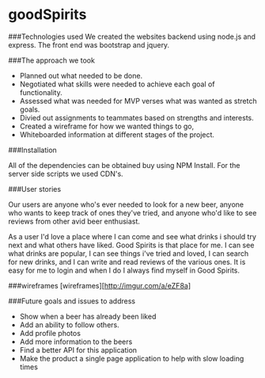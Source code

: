 # goodSpirits

###Technologies used
We created the websites backend using node.js and express. The front end was bootstrap and jquery.

###The approach we took
* Planned out what needed to be done.
* Negotiated what skills were needed to achieve each goal of functionality.
* Assessed what was needed for MVP verses what was wanted as stretch goals.
* Divied out assignments to teammates based on strengths and interests.
* Created a wireframe for how we wanted things to go,
* Whiteboarded information at different stages of the project.


###Installation

All of the dependencies can be obtained buy using NPM Install. For the server side scripts we used CDN's.


###User stories

Our users are anyone who's ever needed to look for a new beer, anyone who wants to keep track of ones they've tried, and anyone who'd like to see reviews from other avid beer enthusiast.

As a user I'd love a place where I can come and see what drinks i should try next and what others have liked. Good Spirits is that place for me.  I can see what drinks are popular, I can see things i've tried and loved, I can search for new drinks, and I can write and read reviews of the various ones. It is easy for me to login and when I do I always find myself in Good Spirits.


###wireframes
[wireframes][http://imgur.com/a/eZF8a]


###Future goals and issues to address
* Show when a beer has already been liked
* Add an ability to follow others.
* Add profile photos
* Add more information to the beers
* Find a better API for this application
* Make the product a single page application to help with slow loading times
